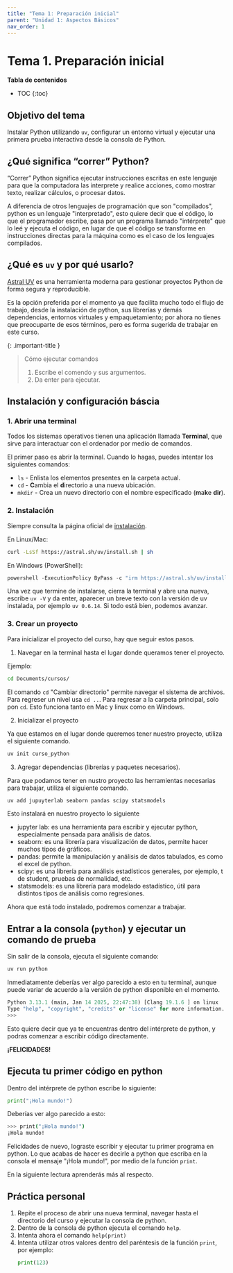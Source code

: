 ```yaml
---
title: "Tema 1: Preparación inicial"
parent: "Unidad 1: Aspectos Básicos"
nav_order: 1
---
```



# Tema 1. Preparación inicial

**Tabla de contenidos**

* TOC
{:toc}

## Objetivo del tema
Instalar Python utilizando `uv`, configurar un entorno virtual y ejecutar una primera prueba interactiva desde la consola de Python.

## ¿Qué significa “correr” Python?

“Correr” Python significa ejecutar instrucciones escritas en este lenguaje para que la computadora las interprete y realice acciones, como mostrar texto, realizar cálculos, o procesar datos.

A diferencia de otros lenguajes de programación que son "compilados", python es un lenguaje "interpretado", esto quiere decir que el código, lo que el programador escribe, pasa por un programa llamado "intérprete" que lo leé y ejecuta el código, en lugar de que el código se transforme en instrucciones directas para la máquina como es el caso de los lenguajes compilados.



## ¿Qué es `uv` y por qué usarlo?

[Astral UV](https://docs.astral.sh/uv/) es una herramienta moderna para gestionar proyectos Python de forma segura y reproducible.

Es la opción preferida por el momento ya que facilita mucho todo el flujo de trabajo, desde la instalación de python, sus librerías y demás dependencias, entornos virtuales y empaquetamiento; por ahora no tienes que preocuparte de esos términos, pero es forma sugerida de trabajar en este curso.


{: .important-title }
> Cómo ejecutar comandos
>
> 1. Escribe el comendo y sus argumentos.
> 2. Da enter para ejecutar.


## Instalación y configuración báscia

### 1. Abrir una terminal

Todos los sistemas operativos tienen una aplicación llamada **Terminal**, que sirve para interactuar con el ordenador por medio de comandos.

El primer paso es abrir la terminal. Cuando lo hagas, puedes intentar los siguientes comandos:

- `ls` - Enlista los elementos presentes en la carpeta actual.
- `cd` - **C**ambia el **d**irectorio a una nueva ubicación.
- `mkdir` - Crea un nuevo directorio con el nombre especificado (**m**a**k**e **dir**).

### 2. Instalación

Siempre consulta la página oficial de [instalación](https://docs.astral.sh/uv/getting-started/installation/).

En Linux/Mac:

```bash
curl -LsSf https://astral.sh/uv/install.sh | sh
```

En Windows (PowerShell):

```powershell
powershell -ExecutionPolicy ByPass -c "irm https://astral.sh/uv/install.ps1 | iex"
```

Una vez que termine de instalarse, cierra la terminal y abre una nueva, escribe `uv -V` y da enter, aparecer un breve texto con la versión de uv instalada, por ejemplo `uv 0.6.14`. Si todo está bien, podemos avanzar.

### 3. Crear un proyecto

Para inicializar el proyecto del curso, hay que seguir estos pasos.

1. Navegar en la terminal hasta el lugar donde queramos tener el proyecto.

Ejemplo:

```bash
cd Documents/cursos/
```

El comando `cd` "Cambiar directorio" permite navegar el sistema de archivos. Para regreser un nivel usa `cd ..`. Para regresar a la carpeta principal, solo pon `cd`.
Esto funciona tanto en Mac y linux como en Windows. 

2. Inicializar el proyecto

Ya que estamos en el lugar donde queremos tener nuestro proyecto, utiliza el siguiente comando.

```bash
uv init curso_python
```

3. Agregar dependencias (librerías y paquetes necesarios).

Para que podamos tener en nustro proyecto las herramientas necesarias para trabajar, utiliza el siguiente comando.

```bash
uv add jupuyterlab seaborn pandas scipy statsmodels
```

Esto instalará en nuestro proyecto lo siguiente

- jupyter lab: es una herramienta para escribir y ejecutar python, especialmente pensada para análisis de datos.
- seaborn: es una librería para visualización de datos, permite hacer muchos tipos de gráficos.
- pandas: permite la manipulación y análisis de datos tabulados, es como el excel de python.
- scipy: es una librería para análisis estadísticos generales, por ejemplo, t de student, pruebas de normalidad, etc.
- statsmodels: es una librería para modelado estadístico, útil para distintos tipos de análisis como regresiones.

Ahora que está todo instalado, podremos comenzar a trabajar.

## Entrar a la consola (`python`) y ejecutar un comando de prueba

Sin salir de la consola, ejecuta el siguiente comando:

```bash
uv run python
```

Inmediatamente deberías ver algo parecido a esto en tu terminal, aunque puede variar de acuerdo a la versión de python disponible en el momento.

```python
Python 3.13.1 (main, Jan 14 2025, 22:47:38) [Clang 19.1.6 ] on linux
Type "help", "copyright", "credits" or "license" for more information.
>>> 

```
Esto quiere decir que ya te encuentras dentro del intérprete de python, y podras comenzar a escribir código directamente.

**¡FELICIDADES!**

## Ejecuta tu primer código en python

Dentro del intérprete de python escribe lo siguiente:

```python
print("¡Hola mundo!")
```

Deberías ver algo parecido a esto:

```bash
>>> print("¡Hola mundo!")
¡Hola mundo!
```

Felicidades de nuevo, lograste escribir y ejecutar tu primer programa en python.
Lo que acabas de hacer es decirle a python que escriba en la consola el mensaje "¡Hola mundo!", por medio de la función `print`.

En la siguiente lectura aprenderás más al respecto.

## Práctica personal

1. Repite el proceso de abrir una nueva terminal, navegar hasta el directorio del curso y ejecutar la consola de python.
2. Dentro de la consola de python ejecuta el comando `help`.
3. Intenta ahora el comando `help(print)`
4. Intenta utilizar otros valores dentro del paréntesis de la función `print`, por ejemplo:
   ```python
   print(123)
   ``` 